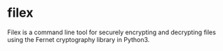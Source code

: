 # filex
Filex is a command line tool for securely encrypting and decrypting files using the Fernet cryptography library in Python3.
